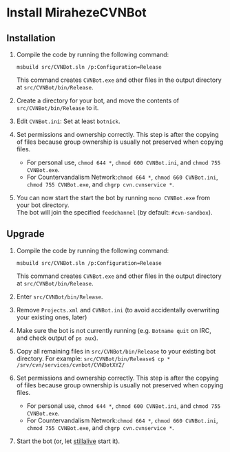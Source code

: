 # Install MirahezeCVNBot

## Installation

1. Compile the code by running the following command:

   `msbuild src/CVNBot.sln /p:Configuration=Release`

   This command creates `CVNBot.exe` and other files in the output directory at `src/CVNBot/bin/Release`.
1. Create a directory for your bot, and move the contents of `src/CVNBot/bin/Release` to it.
1. Edit `CVNBot.ini`: Set at least `botnick`.
1. Set permissions and ownership correctly. This step is after the copying of files because group ownership is usually not preserved when copying files.
   * For personal use, `chmod 644 *`, `chmod 600 CVNBot.ini`, and `chmod 755 CVNBot.exe`.
   * For Countervandalism Network:`chmod 664 *`, `chmod 660 CVNBot.ini`,  `chmod 755 CVNBot.exe`, and `chgrp cvn.cvnservice *`.
1. You can now start the start the bot by running `mono CVNBot.exe` from your bot directory.<br/>The bot will join the specified `feedchannel` (by default: `#cvn-sandbox`).

## Upgrade

1. Compile the code by running the following command:

   `msbuild src/CVNBot.sln /p:Configuration=Release`

   This command creates `CVNBot.exe` and other files in the output directory at `src/CVNBot/bin/Release`.
1. Enter `src/CVNBot/bin/Release`.
1. Remove `Projects.xml` and `CVNBot.ini` (to avoid accidentally overwriting your existing ones, later)
1. Make sure the bot is not currently running (e.g. `Botname quit` on IRC, and check output of `ps aux`).
1. Copy all remaining files in `src/CVNBot/bin/Release` to your existing bot directory. For example: `src/CVNBot/bin/Release$ cp * /srv/cvn/services/cvnbot/CVNBotXYZ/`
1. Set permissions and ownership correctly. This step is after the copying of files because group ownership is usually not preserved when copying files.
   * For personal use, `chmod 644 *`, `chmod 600 CVNBot.ini`, and `chmod 755 CVNBot.exe`.
   * For Countervandalism Network:`chmod 664 *`, `chmod 660 CVNBot.ini`,  `chmod 755 CVNBot.exe`, and `chgrp cvn.cvnservice *`.
1. Start the bot (or, let [stillalive](https://github.com/countervandalism/stillalive) start it).
